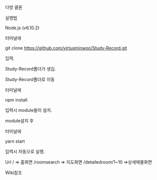 다방 클론

실행법 

Node.js (v6.10.2)
 
 
터미널에
 
git clone https://github.com/virtusminwoo/Study-Record.git 
 
입력.

 
Study-Record폴더가 생김. 
 
 
Study-Record폴더로 이동
 
터미널에

npm install
 
입력시 module들이 설치.
 
 
module설치 후
 

터미널에
 
yarn start
 
입력시 자동으로 실행.


Url
/ => 홈화면
/roomsearch => 지도화면
/detailedroom/1~10 =>상세매물화면



Wiki참조